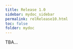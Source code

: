 ```yaml
---
title: Release 1.0
sidebar: mydoc_sidebar
permalink: relRelease10.html
toc: false
folder: mydoc
---
```


TBA... 
